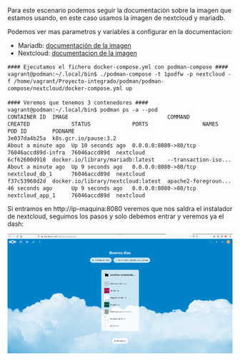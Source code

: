 Para este escenario podemos seguir la documentación sobre la imagen que estamos usando, en este caso usamos la imagen de nextcloud y mariadb.

Podemos ver mas parametros y variables a configurar en la documentacion:
* Mariadb: [documentación de la imagen](https://hub.docker.com/_/mariadb)
* Nextcloud: [documentacion de la imagen](https://hub.docker.com/_/nextcloud)

```shell
#### Ejecutamos el fichero docker-compose.yml con podman-compose ####
vagrant@podman:~/.local/bin$ ./podman-compose -t 1podfw -p nextcloud -f /home/vagrant/Proyecto-integrado/podman/podman-compose/nextcloud/docker-compose.yml up 

#### Veremos que tenemos 3 contenedores ####
vagrant@podman:~/.local/bin$ podman ps -a --pod
CONTAINER ID  IMAGE                               COMMAND               CREATED             STATUS             PORTS                 NAMES               POD ID        PODNAME
3e037da4b25a  k8s.gcr.io/pause:3.2                                      About a minute ago  Up 10 seconds ago  0.0.0.0:8080->80/tcp  76046accd89d-infra  76046accd89d  nextcloud
6cf62600d918  docker.io/library/mariadb:latest    --transaction-iso...  About a minute ago  Up 9 seconds ago   0.0.0.0:8080->80/tcp  nextcloud_db_1      76046accd89d  nextcloud
f37c53968d2d  docker.io/library/nextcloud:latest  apache2-foregroun...  46 seconds ago      Up 9 seconds ago   0.0.0.0:8080->80/tcp  nextcloud_app_1     76046accd89d  nextcloud
```

Si entramos en http://ip-maquina:8080 veremos que nos saldra el instalador de nextcloud, seguimos los pasos y solo debemos entrar y veremos ya el dash:

![nextcloud con podman-compose](https://raw.githubusercontent.com/FranJaviMN/elementos-grado/main/Proyecto/captura-nextcloud-podman-compose.png)
